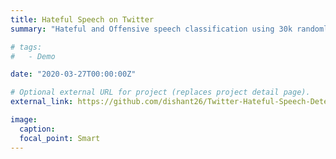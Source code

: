 ```yaml
---
title: Hateful Speech on Twitter
summary: "Hateful and Offensive speech classification using 30k randomly extracted tweets from Twitter. Applied pre-processing techniques on tweets and designed an LSTM model for binary classification."

# tags:
#   - Demo

date: "2020-03-27T00:00:00Z"

# Optional external URL for project (replaces project detail page).
external_link: https://github.com/dishant26/Twitter-Hateful-Speech-Detection

image:
  caption: 
  focal_point: Smart
---
```

